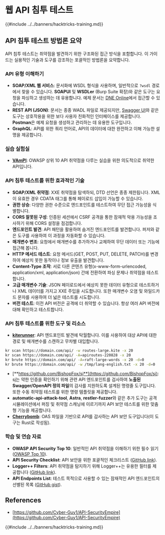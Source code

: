 # 웹 API 침투 테스트

{{#include ../../banners/hacktricks-training.md}}

## API 침투 테스트 방법론 요약

API 침투 테스트는 취약점을 발견하기 위한 구조화된 접근 방식을 포함합니다. 이 가이드는 실용적인 기술과 도구를 강조하는 포괄적인 방법론을 요약합니다.

### **API 유형 이해하기**

- **SOAP/XML 웹 서비스**: 문서화에 WSDL 형식을 사용하며, 일반적으로 `?wsdl` 경로에서 찾을 수 있습니다. **SOAPUI** 및 **WSDLer** (Burp Suite 확장)와 같은 도구는 요청을 파싱하고 생성하는 데 유용합니다. 예제 문서는 [DNE Online](http://www.dneonline.com/calculator.asmx)에서 접근할 수 있습니다.
- **REST API (JSON)**: 문서는 종종 WADL 파일로 제공되지만, [Swagger UI](https://swagger.io/tools/swagger-ui/)와 같은 도구는 상호작용을 위한 보다 사용자 친화적인 인터페이스를 제공합니다. **Postman**은 예제 요청을 생성하고 관리하는 데 유용한 도구입니다.
- **GraphQL**: API를 위한 쿼리 언어로, API의 데이터에 대한 완전하고 이해 가능한 설명을 제공합니다.

### **실습 실험실**

- [**VAmPI**](https://github.com/erev0s/VAmPI): OWASP 상위 10 API 취약점을 다루는 실습을 위한 의도적으로 취약한 API입니다.

### **API 침투 테스트를 위한 효과적인 기술**

- **SOAP/XML 취약점**: XXE 취약점을 탐색하되, DTD 선언은 종종 제한됩니다. XML이 유효한 경우 CDATA 태그를 통해 페이로드 삽입이 가능할 수 있습니다.
- **권한 상승**: 다양한 권한 수준으로 엔드포인트를 테스트하여 무단 접근 가능성을 식별합니다.
- **CORS 잘못된 구성**: 인증된 세션에서 CSRF 공격을 통한 잠재적 악용 가능성을 조사하기 위해 CORS 설정을 점검합니다.
- **엔드포인트 발견**: API 패턴을 활용하여 숨겨진 엔드포인트를 발견합니다. 퍼저와 같은 도구를 사용하여 이 과정을 자동화할 수 있습니다.
- **매개변수 변조**: 요청에서 매개변수를 추가하거나 교체하여 무단 데이터 또는 기능에 접근해 봅니다.
- **HTTP 메서드 테스트**: 요청 메서드(GET, POST, PUT, DELETE, PATCH)를 변경하여 예상치 못한 동작이나 정보 유출을 발견합니다.
- **Content-Type 조작**: 서로 다른 콘텐츠 유형(x-www-form-urlencoded, application/xml, application/json) 간에 전환하여 파싱 문제나 취약점을 테스트합니다.
- **고급 매개변수 기술**: JSON 페이로드에서 예상치 못한 데이터 유형으로 테스트하거나 XML 데이터를 가지고 XXE 주입을 시도합니다. 또한 매개변수 오염 및 와일드카드 문자를 사용하여 더 넓은 테스트를 시도합니다.
- **버전 테스트**: 이전 API 버전은 공격에 더 취약할 수 있습니다. 항상 여러 API 버전에 대해 확인하고 테스트합니다.

### **API 침투 테스트를 위한 도구 및 리소스**

- [**kiterunner**](https://github.com/assetnote/kiterunner): API 엔드포인트 발견에 탁월합니다. 이를 사용하여 대상 API에 대한 경로 및 매개변수를 스캔하고 무차별 대입합니다.
```bash
kr scan https://domain.com/api/ -w routes-large.kite -x 20
kr scan https://domain.com/api/ -A=apiroutes-220828 -x 20
kr brute https://domain.com/api/ -A=raft-large-words -x 20 -d=0
kr brute https://domain.com/api/ -w /tmp/lang-english.txt -x 20 -d=0
```
- [**https://github.com/BishopFox/sj**](https://github.com/BishopFox/sj): sj는 약한 인증을 확인하기 위해 관련 API 엔드포인트를 검사하여 **노출된 Swagger/OpenAPI 정의 파일**의 감사를 지원하도록 설계된 명령줄 도구입니다. 또한 수동 취약점 테스트를 위한 명령 템플릿을 제공합니다.
- **automatic-api-attack-tool**, **Astra**, **restler-fuzzer**와 같은 추가 도구는 공격 시뮬레이션에서 퍼징 및 취약점 스캐닝에 이르기까지 API 보안 테스트를 위한 맞춤형 기능을 제공합니다.
- [**Cherrybomb**](https://github.com/blst-security/cherrybomb): OAS 파일을 기반으로 API를 감사하는 API 보안 도구입니다(이 도구는 Rust로 작성됨).

### **학습 및 연습 자료**

- **OWASP API Security Top 10**: 일반적인 API 취약점을 이해하기 위한 필수 읽기 ([OWASP Top 10](https://github.com/OWASP/API-Security/blob/master/2019/en/dist/owasp-api-security-top-10.pdf)).
- **API Security Checklist**: API 보안을 위한 포괄적인 체크리스트 ([GitHub link](https://github.com/shieldfy/API-Security-Checklist)).
- **Logger++ Filters**: API 취약점을 탐지하기 위해 Logger++는 유용한 필터를 제공합니다 ([GitHub link](https://github.com/bnematzadeh/LoggerPlusPlus-API-Filters)).
- **API Endpoints List**: 테스트 목적으로 사용할 수 있는 잠재적인 API 엔드포인트의 선별된 목록 ([GitHub gist](https://gist.github.com/yassineaboukir/8e12adefbd505ef704674ad6ad48743d)).

## References

- [https://github.com/Cyber-Guy1/API-SecurityEmpire](https://github.com/Cyber-Guy1/API-SecurityEmpire)

{{#include ../../banners/hacktricks-training.md}}
